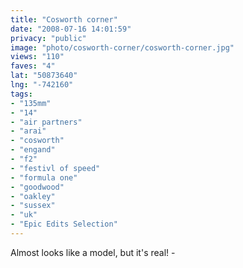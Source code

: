 ```yaml
---
title: "Cosworth corner"
date: "2008-07-16 14:01:59"
privacy: "public"
image: "photo/cosworth-corner/cosworth-corner.jpg"
views: "110"
faves: "4"
lat: "50873640"
lng: "-742160"
tags:
- "135mm"
- "14"
- "air partners"
- "arai"
- "cosworth"
- "engand"
- "f2"
- "festivl of speed"
- "formula one"
- "goodwood"
- "oakley"
- "sussex"
- "uk"
- "Epic Edits Selection"
---
```

Almost looks like a model, but it's real! - <a href="/photos/2008/07/16/cosworth-corner"></a>
